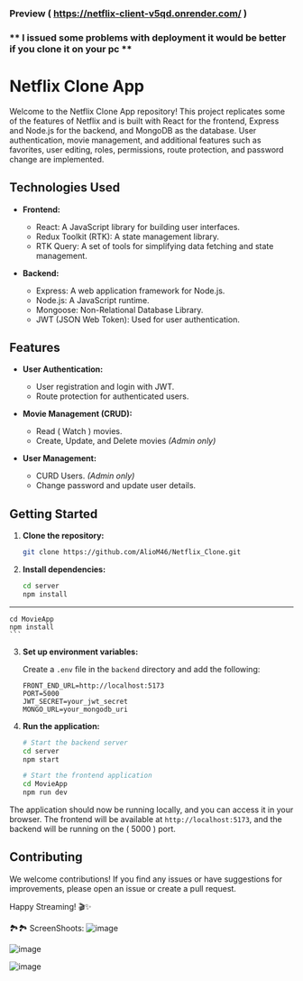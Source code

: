 ### Preview (  https://netflix-client-v5qd.onrender.com/   )

### ** I issued some problems with deployment it would be better if you clone it on your pc **


# Netflix Clone App

Welcome to the Netflix Clone App repository! This project replicates some of the features of Netflix and is built with React for the frontend, Express and Node.js for the backend, and MongoDB as the database. User authentication, movie management, and additional features such as favorites, user editing, roles, permissions, route protection, and password change are implemented.

## Technologies Used

- **Frontend:**
  - React: A JavaScript library for building user interfaces.
  - Redux Toolkit (RTK): A state management library.
  - RTK Query: A set of tools for simplifying data fetching and state management.
  
- **Backend:**
  - Express: A web application framework for Node.js.
  - Node.js: A JavaScript runtime.
  - Mongoose: Non-Relational Database Library.
  - JWT (JSON Web Token): Used for user authentication.

## Features

- **User Authentication:**
  - User registration and login with JWT.
  - Route protection for authenticated users.

- **Movie Management (CRUD):**
  - Read ( Watch ) movies.
  - Create, Update, and Delete movies *(Admin only)*


- **User Management:**
  - CURD Users. *(Admin only)*
  - Change password and update user details.




## Getting Started

1. **Clone the repository:**

    ```bash
    git clone https://github.com/AlioM46/Netflix_Clone.git
    ```

2. **Install dependencies:**

    ```bash
    cd server
    npm install

-----
    
    cd MovieApp
    npm install 
    ```

3. **Set up environment variables:**

    Create a `.env` file in the `backend` directory and add the following:

    ```env
    FRONT_END_URL=http://localhost:5173
    PORT=5000
    JWT_SECRET=your_jwt_secret
    MONGO_URL=your_mongodb_uri
    ```

4. **Run the application:**

    ```bash
    # Start the backend server
    cd server
    npm start

    # Start the frontend application
    cd MovieApp
    npm run dev
    ```

The application should now be running locally, and you can access it in your browser. The frontend will be available at `http://localhost:5173`, and the backend will be running on the ( 5000 ) port.

## Contributing


We welcome contributions! If you find any issues or have suggestions for improvements, please open an issue or create a pull request.


Happy Streaming! 🎬✨


🏞️🏞 ScreenShoots:
![image](https://i.ibb.co/sPrb5K4/Screenshot-2023-12-17-235742.png)

![image](https://i.ibb.co/M7yXg6m/Screenshot-2023-12-17-235804.png)

![image](https://i.ibb.co/2S9k8C0/Screenshot-2023-12-17-235846.png)

